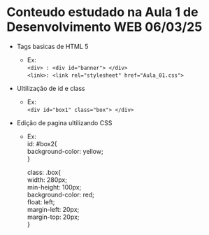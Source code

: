 # Conteudo estudado na Aula 1 de Desenvolvimento WEB 06/03/25

+ Tags basicas de HTML 5
	+ Ex: <br>
	`<div> : <div id="banner"> </div>`  <br>
	`<link>: <link rel="stylesheet" href="Aula_01.css">`

+ Ultilização de id e class
	+ Ex: <br>
	`<div id="box1" class="box"> </div>`

+ Edição de pagina ultilizando CSS
	+ Ex: <br>
        id: #box2{ <br>
        background-color: yellow; <br>
        } <br>
	
        class: .box{ <br>
        width: 280px; <br>
        min-height: 100px; <br>
        background-color: red; <br>
        float: left; <br>
        margin-left: 20px; <br>
        margin-top: 20px; <br>
        }
